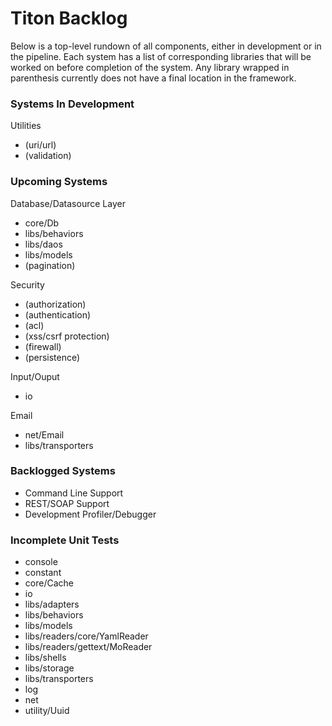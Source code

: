 # Titon Backlog #

Below is a top-level rundown of all components, either in development or in the pipeline.
Each system has a list of corresponding libraries that will be worked on before completion of the system.
Any library wrapped in parenthesis currently does not have a final location in the framework.

### Systems In Development ###

Utilities
* (uri/url)
* (validation)

### Upcoming Systems ###

Database/Datasource Layer
* core/Db
* libs/behaviors
* libs/daos
* libs/models
* (pagination)

Security
* (authorization)
* (authentication)
* (acl)
* (xss/csrf protection)
* (firewall)
* (persistence)

Input/Ouput
* io

Email
* net/Email
* libs/transporters

### Backlogged Systems ###

* Command Line Support
* REST/SOAP Support
* Development Profiler/Debugger

### Incomplete Unit Tests ###

* console
* constant
* core/Cache
* io
* libs/adapters
* libs/behaviors
* libs/models
* libs/readers/core/YamlReader
* libs/readers/gettext/MoReader
* libs/shells
* libs/storage
* libs/transporters
* log
* net
* utility/Uuid